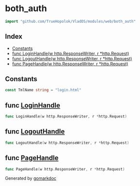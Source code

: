 <!-- Code generated by gomarkdoc. DO NOT EDIT -->

# both\_auth

```go
import "github.com/TrueHopolok/VladOS/modules/web/both_auth"
```

## Index

- [Constants](<#constants>)
- [func LoginHandle\(w http.ResponseWriter, r \*http.Request\)](<#LoginHandle>)
- [func LogoutHandle\(w http.ResponseWriter, r \*http.Request\)](<#LogoutHandle>)
- [func PageHandle\(w http.ResponseWriter, r \*http.Request\)](<#PageHandle>)


## Constants

<a name="TmlName"></a>

```go
const TmlName string = "login.html"
```

<a name="LoginHandle"></a>
## func [LoginHandle](<https://github.com/TrueHopolok/VladOS/blob/main/modules/web/both_auth/handler.go#L47>)

```go
func LoginHandle(w http.ResponseWriter, r *http.Request)
```



<a name="LogoutHandle"></a>
## func [LogoutHandle](<https://github.com/TrueHopolok/VladOS/blob/main/modules/web/both_auth/handler.go#L75>)

```go
func LogoutHandle(w http.ResponseWriter, r *http.Request)
```



<a name="PageHandle"></a>
## func [PageHandle](<https://github.com/TrueHopolok/VladOS/blob/main/modules/web/both_auth/handler.go#L20>)

```go
func PageHandle(w http.ResponseWriter, r *http.Request)
```



Generated by [gomarkdoc](<https://github.com/princjef/gomarkdoc>)
